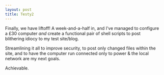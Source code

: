 ```yaml
---
layout: post
title: Testy2
---
```


Finally, we have liftoff!  A week-and-a-half in, and I've managed to configure a £30 computer *and* create a functional pair of shell scripts to post blithering idiocy to my test site/blog.

Streamlining it all to improve security, to post only changed files within the site, and to have the computer run connected only to power & the local network are my next goals.

Achievable.
